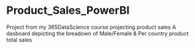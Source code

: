 # Product_Sales_PowerBI
Project from my 365DataScience course projecting product sales
A dasboard depicting the breadown of Male/Female & Per country product total sales
